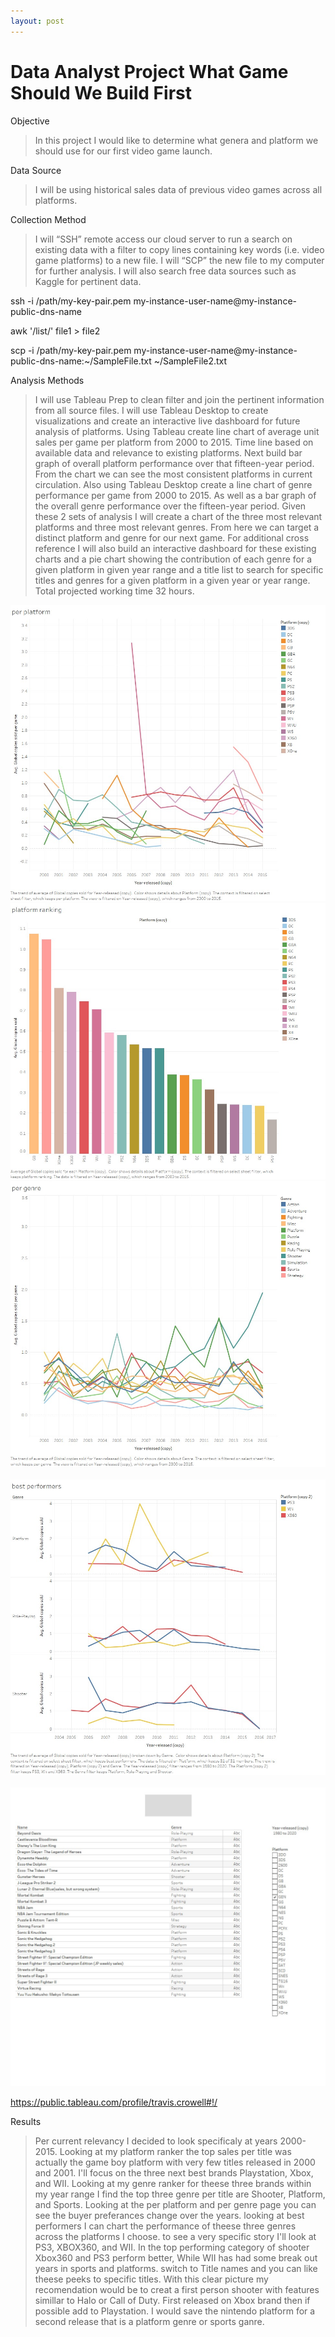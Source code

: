 ```yaml
---
layout: post
---
```


# Data Analyst Project What Game Should We Build First

Objective

>In this project I would like to determine what genera and platform we should use for our first video game launch.

Data Source

>I will be using historical sales data of previous video games across all platforms.

Collection Method

>I will “SSH” remote access our cloud server to run a search on existing data with a filter to copy lines containing key words (i.e. video game platforms) to a new file.  I will “SCP” the new file to my computer for further analysis. I will also search free data sources such as Kaggle for pertinent data. 

ssh -i /path/my-key-pair.pem my-instance-user-name@my-instance-public-dns-name

awk '/list/' file1 > file2

scp -i /path/my-key-pair.pem my-instance-user-name@my-instance-public-dns-name:~/SampleFile.txt ~/SampleFile2.txt

Analysis Methods

>I will use Tableau Prep to clean filter and join the pertinent information from all source files. I will use Tableau Desktop to create visualizations and create an interactive live dashboard for future analysis of platforms.
Using Tableau create line chart of average unit sales per game per platform from 2000 to 2015. Time line based on available data and relevance to existing platforms. Next build bar graph of overall platform performance over that fifteen-year period. From the chart we can see the most consistent platforms in current circulation. 
Also using Tableau Desktop create a line chart of genre performance per game from 2000 to 2015. As well as a bar graph of the overall genre performance over the fifteen-year period.
Given these 2 sets of analysis I will create a chart of the three most relevant platforms and three most relevant genres. From here we can target a distinct platform and genre for our next game. 
For additional cross reference I will also build an interactive dashboard for these existing charts and a pie chart showing the contribution of each genre for a given platform in given year range and a title list to search for specific titles and genres for a given platform in a given year or year range. Total projected working time 32 hours.        

<img src="/images/project-1/per-platform.jpg" alt=""/>

<img src="/images/project-1/platform-rank.jpg" alt=""/>

<img src="/images/project-1/per-genre.jpg" alt=""/>

<img src="/images/project1/genre-rank.jpg" alt=""/>

<img src="/images/project-1/top-targets.jpg" alt=""/>

<img src="/images/project-1/genre-contribution.jpg" alt=""/>

<img src="/images/project-1/title-list.jpg" alt=""/>

https://public.tableau.com/profile/travis.crowell#!/

Results

> Per current relevancy I decided to look specificaly at years 2000-2015. Looking at my platform ranker the top sales per title was actually the game boy platform with very few titles released in 2000 and 2001. I'll focus on the three next best brands Playstation, Xbox, and WII. Looking at my genre ranker for theese three brands within my year range I find the top three genre per title are Shooter, Platform, and Sports.
Looking at the per platform and per genre page you can see the buyer preferances change over the years. looking at best performers I can chart the performance of theese three genres across the platforms I choose. to see a very specific story I'll look at PS3, XBOX360, and WII. In the top performing category of shooter Xbox360 and PS3 perform better, While WII has had some break out years in sports and platforms. switch to Title names and you can like theese peeks to specific titles.
With this clear picture my recomendation would be to creat a first person shooter with features simillar to Halo or Call of Duty. First released on Xbox brand then if possible add to Playstation. I would save the nintendo platform for a second release that is a platform genre or sports ganre.   